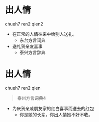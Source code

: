 # 出人情
chueh7 ren2 qien2
+ 在正常的人情往来中给别人送礼。
  * 东台方言词典
+ 送礼贺亲友喜事
  * 泰兴方言辞典

# 出人情
chueh7 ren2 qien
> 泰州方言词典4
- 为庆贺亲戚朋友家的红白喜事而送去的红包
  - 你是她的长辈，你出人情她不好不收。
